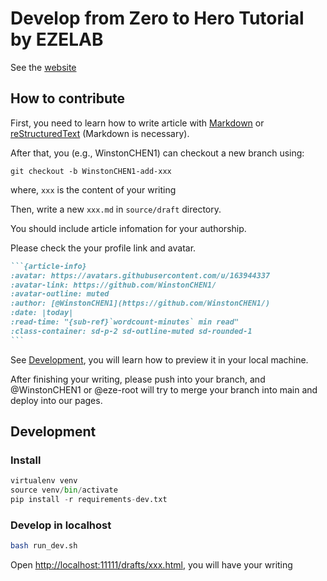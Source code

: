 # Develop from Zero to Hero Tutorial by EZELAB

See the [website](https://EZEORG.github.io/dev_zero_to_hero/)


## How to contribute

First, you need to learn how to write article with [Markdown](https://docs.github.com/zh/get-started/writing-on-github/getting-started-with-writing-and-formatting-on-github) or [reStructuredText](https://www.sphinx-doc.org/en/master/usage/restructuredtext/basics.html) (Markdown is necessary).

After that, you (e.g., WinstonCHEN1) can checkout a new branch using:

```
git checkout -b WinstonCHEN1-add-xxx
```
where, `xxx` is the content of your writing

Then, write a new `xxx.md` in `source/draft` directory.

You should include article infomation for your authorship.

Please check the your profile link and avatar.

````markdown
```{article-info}
:avatar: https://avatars.githubusercontent.com/u/163944337 
:avatar-link: https://github.com/WinstonCHEN1/
:avatar-outline: muted
:author: [@WinstonCHEN1](https://github.com/WinstonCHEN1/)
:date: |today|
:read-time: "{sub-ref}`wordcount-minutes` min read"
:class-container: sd-p-2 sd-outline-muted sd-rounded-1
```
````

See [Development](https://github.com/EZEORG/dev_zero_to_hero?tab=readme-ov-file#development), you will learn how to preview it in your local machine.

After finishing your writing, please push into your branch, and @WinstonCHEN1 or @eze-root will try to merge your branch into main and deploy into our pages.



## Development


### Install

```python
virtualenv venv
source venv/bin/activate
pip install -r requirements-dev.txt
```

### Develop in localhost

```bash
bash run_dev.sh
```

Open [http://localhost:11111/drafts/xxx.html](http://localhost:11111/drafts/xxx.html), you will have your writing



